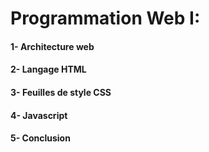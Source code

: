# Programmation Web I:
####  1- Architecture web 
####  2- Langage HTML
####  3- Feuilles de style CSS
####  4- Javascript
####  5- Conclusion
